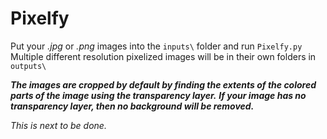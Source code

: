 # Pixelfy

Put your *.jpg* or *.png* images into the `inputs\` folder and run `Pixelfy.py`
Multiple different resolution pixelized images will be in their own folders in `outputs\`

***The images are cropped by default by finding the extents of the colored parts of the image using the transparency layer.***
***If your image has no transparency layer, then no background will be removed.*** 

*This is next to be done.*
